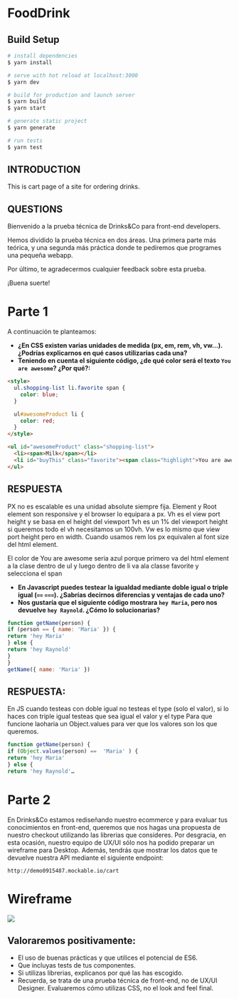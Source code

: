# FoodDrink

## Build Setup

```bash
# install dependencies
$ yarn install

# serve with hot reload at localhost:3000
$ yarn dev

# build for production and launch server
$ yarn build
$ yarn start

# generate static project
$ yarn generate

# run tests
$ yarn test
```


## INTRODUCTION
This is cart page of a site for ordering drinks.




## QUESTIONS

Bienvenido a la prueba técnica de Drinks&Co para front-end developers.

Hemos dividido la prueba técnica en dos áreas. Una primera parte más teórica, y una segunda más práctica donde te
pediremos que programes una pequeña webapp.

Por último, te agradecermos cualquier feedback sobre esta prueba.

¡Buena suerte!

# Parte 1

A continuación te planteamos:

- **¿En CSS existen varias unidades de medida (px, em, rem, vh, vw…). ¿Podrías explicarnos en qué casos utilizarias cada una?**
- **Teniendo en cuenta el siguiente código, ¿de qué color será el texto `You are awesome`? ¿Por qué?:**
```html
<style>
  ul.shopping-list li.favorite span {
    color: blue;
  }

  ul#awesomeProduct li {
    color: red;
  }
</style>
```
```html
<ul id="awesomeProduct" class="shopping-list">
  <li><span>Milk</span></li>
  <li id="buyThis" class="favorite"><span class="highlight">You are awesome</span></li>
</ul>
```

## RESPUESTA
PX no es escalable es una unidad absolute siempre fija.
Element y Root element son responsive y el browser lo equipara a px.
Vh es el view port height y se basa en el height del viewport 1vh es un 1% del viewport height si queremos todo el vh necesitamos un 100vh.
Vw es lo mismo que view port height pero en width.
Cuando usamos rem los px equivalen al font size del html element.

El color de You are awesome seria azul porque primero va del html element a la clase dentro de ul y luego dentro de li va ala classe favorite y selecciona el span


- **En Javascript puedes testear la igualdad mediante doble igual o triple igual (`==` `===`). ¿Sabrías decirnos diferencias y ventajas de cada uno?**
- **Nos gustaría que el siguiente código mostrara `hey Maria`, pero nos devuelve `hey Raynold`. ¿Cómo lo solucionarias?**
```js
function getName(person) {
if (person == { name: 'Maria' }) {
return 'hey Maria'
} else {
return 'hey Raynold'
}
}
getName({ name: 'Maria' })
```

## RESPUESTA:
En JS cuando testeas con doble igual no testeas el type (solo el valor), si lo haces con triple igual testeas que sea igual el valor y el type
Para que funcione laoharia  un Object.values para ver que los valores son los que queremos.
```js
function getName(person) {
if (Object.values(person) ==  'Maria' ) {
return 'hey Maria'
} else {
return 'hey Raynold'…
```

# Parte 2

En Drinks&Co estamos rediseñando nuestro ecommerce y para evaluar tus conocimientos en front-end, queremos que nos
hagas una propuesta de nuestro checkout utilizando las librerias que consideres. Por desgracia, en esta ocasión, nuestro equipo de UX/UI
sólo nos ha podido preparar un wireframe para Desktop.
Además, tendrás que mostrar los datos que te devuelve nuestra API mediante el siguiente endpoint:
```
http://demo0915487.mockable.io/cart
```
# Wireframe
![](https://live.staticflickr.com/7402/16376980461_fbbd43ec65_b.jpg)

## Valoraremos positivamente:
- El uso de buenas prácticas y que utilices el potencial de ES6.
- Que incluyas tests de tus componentes.
- Si utilizas librerias, explicanos por qué las has escogido.
- Recuerda, se trata de una prueba técnica de front-end, no de UX/UI Designer. Evaluaremos cómo utilizas CSS, no el look and feel final. 
